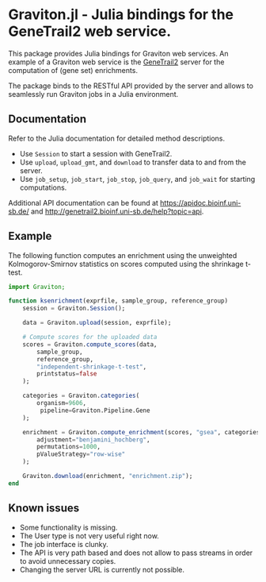 # Graviton.jl - Julia bindings for the GeneTrail2 web service.

This package provides Julia bindings for Graviton web services. An example of a
Graviton web service is the [GeneTrail2](https://genetrail2.bioinf.uni-sb.de)
server for the computation of (gene set) enrichments.

The package binds to the RESTful API provided by the server and allows to
seamlessly run Graviton jobs in a Julia environment.

## Documentation
Refer to the Julia documentation for detailed method descriptions.

 * Use `Session` to start a session with GeneTrail2.
 * Use `upload`, `upload_gmt`, and `download` to transfer data to and from the server.
 * Use `job_setup`, `job_start`, `job_stop`, `job_query`, and `job_wait` for starting computations.

Additional API documentation can be found at https://apidoc.bioinf.uni-sb.de/
and http://genetrail2.bioinf.uni-sb.de/help?topic=api.

## Example
The following function computes an enrichment using the unweighted
Kolmogorov-Smirnov statistics on scores computed using the shrinkage t-test.

```julia
import Graviton;

function ksenrichment(exprfile, sample_group, reference_group)
    session = Graviton.Session();

    data = Graviton.upload(session, exprfile);

    # Compute scores for the uploaded data
    scores = Graviton.compute_scores(data,
        sample_group,
        reference_group,
        "independent-shrinkage-t-test",
        printstatus=false
    );

    categories = Graviton.categories(
		organism=9606,
		 pipeline=Graviton.Pipeline.Gene
	);

    enrichment = Graviton.compute_enrichment(scores, "gsea", categories,
        adjustment="benjamini_hochberg",
        permutations=1000,
        pValueStrategy="row-wise"
    );

    Graviton.download(enrichment, "enrichment.zip");
end
```

## Known issues
 * Some functionality is missing.
 * The User type is not very useful right now.
 * The job interface is clunky.
 * The API is very path based and does not allow to pass streams in order to
   avoid unnecessary copies.
 * Changing the server URL is currently not possible.
